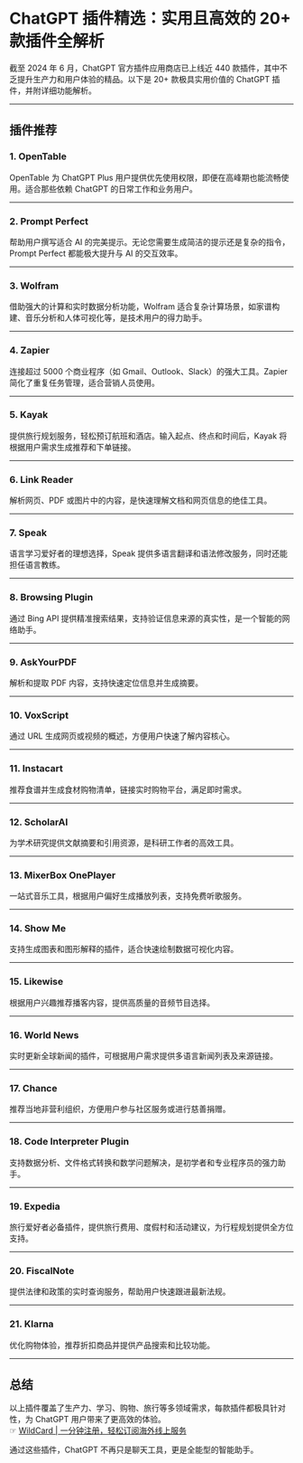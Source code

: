 # ChatGPT 插件精选：实用且高效的 20+ 款插件全解析

截至 2024 年 6 月，ChatGPT 官方插件应用商店已上线近 440 款插件，其中不乏提升生产力和用户体验的精品。以下是 20+ 款极具实用价值的 ChatGPT 插件，并附详细功能解析。

---

## 插件推荐

### 1. **OpenTable**

OpenTable 为 ChatGPT Plus 用户提供优先使用权限，即便在高峰期也能流畅使用。适合那些依赖 ChatGPT 的日常工作和业务用户。

---

### 2. **Prompt Perfect**

帮助用户撰写适合 AI 的完美提示。无论您需要生成简洁的提示还是复杂的指令，Prompt Perfect 都能极大提升与 AI 的交互效率。

---

### 3. **Wolfram**

借助强大的计算和实时数据分析功能，Wolfram 适合复杂计算场景，如家谱构建、音乐分析和人体可视化等，是技术用户的得力助手。

---

### 4. **Zapier**

连接超过 5000 个商业程序（如 Gmail、Outlook、Slack）的强大工具。Zapier 简化了重复任务管理，适合营销人员使用。

---

### 5. **Kayak**

提供旅行规划服务，轻松预订航班和酒店。输入起点、终点和时间后，Kayak 将根据用户需求生成推荐和下单链接。

---

### 6. **Link Reader**

解析网页、PDF 或图片中的内容，是快速理解文档和网页信息的绝佳工具。

---

### 7. **Speak**

语言学习爱好者的理想选择，Speak 提供多语言翻译和语法修改服务，同时还能担任语言教练。

---

### 8. **Browsing Plugin**

通过 Bing API 提供精准搜索结果，支持验证信息来源的真实性，是一个智能的网络助手。

---

### 9. **AskYourPDF**

解析和提取 PDF 内容，支持快速定位信息并生成摘要。

---

### 10. **VoxScript**

通过 URL 生成网页或视频的概述，方便用户快速了解内容核心。

---

### 11. **Instacart**

推荐食谱并生成食材购物清单，链接实时购物平台，满足即时需求。

---

### 12. **ScholarAI**

为学术研究提供文献摘要和引用资源，是科研工作者的高效工具。

---

### 13. **MixerBox OnePlayer**

一站式音乐工具，根据用户偏好生成播放列表，支持免费听歌服务。

---

### 14. **Show Me**

支持生成图表和图形解释的插件，适合快速绘制数据可视化内容。

---

### 15. **Likewise**

根据用户兴趣推荐播客内容，提供高质量的音频节目选择。

---

### 16. **World News**

实时更新全球新闻的插件，可根据用户需求提供多语言新闻列表及来源链接。

---

### 17. **Chance**

推荐当地非营利组织，方便用户参与社区服务或进行慈善捐赠。

---

### 18. **Code Interpreter Plugin**

支持数据分析、文件格式转换和数学问题解决，是初学者和专业程序员的强力助手。

---

### 19. **Expedia**

旅行爱好者必备插件，提供旅行费用、度假村和活动建议，为行程规划提供全方位支持。

---

### 20. **FiscalNote**

提供法律和政策的实时查询服务，帮助用户快速跟进最新法规。

---

### 21. **Klarna**

优化购物体验，推荐折扣商品并提供产品搜索和比较功能。

---

## 总结

以上插件覆盖了生产力、学习、购物、旅行等多领域需求，每款插件都极具针对性，为 ChatGPT 用户带来了更高效的体验。  
☞ [WildCard | 一分钟注册，轻松订阅海外线上服务](https://bit.ly/bewildcard)

通过这些插件，ChatGPT 不再只是聊天工具，更是全能型的智能助手。

